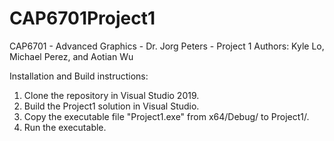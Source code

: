 # CAP6701Project1
CAP6701 - Advanced Graphics - Dr. Jorg Peters - Project 1
Authors: Kyle Lo, Michael Perez, and Aotian Wu

Installation and Build instructions:
1. Clone the repository in Visual Studio 2019. 
2. Build the Project1 solution in Visual Studio.
3. Copy the executable file "Project1.exe" from x64/Debug/ to Project1/.
4. Run the executable.
